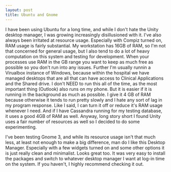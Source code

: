 ```yaml
---
layout: post
title: Ubuntu and Gnome
---
```


I have been using Ubuntu for a long time, and while I don't hate the Unity desktop
manager, I was growing increasingly disillusioned with it. I've also always been irritated
at resource usage. Especially with Compiz turned on, RAM usage is fairly substantial. My
workstation has 16GB of RAM, so I'm not that concerned for general usage, but I also tend
to do a lot of heavy computation on this system and testing for development. When your
processes use RAM in the GB range you want to keep as much free as possible so you don't
run into any issues. Further I'm usually runnin a Virualbox instance of Windows, because
within the hospital we have managed desktops that are all that can have access to
Clinical Applications and the Shared drive. I don't NEED to run this all of the time,
as the most important thing (Outlook) also runs on my phone. But it is easier if it
is running in the background as much as possible. I give it 4 GB of RAM because otherwise
it tends to run pretty slowly and I hate any sort of lag in my program response.
Like I said, I can turn it off or reduce it's RAM usage whenever I need. And if I have Cassandra
running for my testing database, it uses a good 4GB of RAM as well. Anyway, long story short
I found Unity uses a fair number of resources as well so I decided to do some experimenting.

I've been testing Gnome 3, and while its resource usage isn't that much less, at least not
enough to make a big difference, man do I like this Desktop Manager. Especially with a few widgets
turned on and some other options it is just really clean and minimalist. Looks great too.
It was very easy to install the packages and switch to whatever desktop manager I want
at log-in time on the system. If you haven't, I highly recommend checking it out. 

